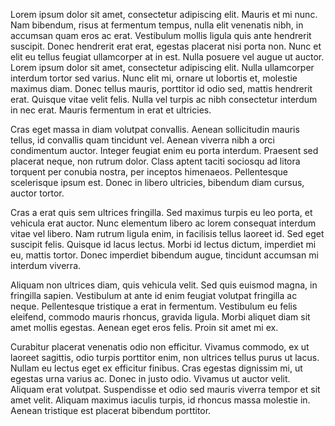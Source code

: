 Lorem ipsum dolor sit amet, consectetur adipiscing elit. Mauris et mi nunc. Nam bibendum, risus at fermentum tempus, nulla elit venenatis nibh, in accumsan quam eros ac erat. Vestibulum mollis ligula quis ante hendrerit suscipit. Donec hendrerit erat erat, egestas placerat nisi porta non. Nunc et elit eu tellus feugiat ullamcorper at in est. Nulla posuere vel augue ut auctor. Lorem ipsum dolor sit amet, consectetur adipiscing elit. Nulla ullamcorper interdum tortor sed varius. Nunc elit mi, ornare ut lobortis et, molestie maximus diam. Donec tellus mauris, porttitor id odio sed, mattis hendrerit erat. Quisque vitae velit felis. Nulla vel turpis ac nibh consectetur interdum in nec erat. Mauris fermentum in erat et ultricies.

Cras eget massa in diam volutpat convallis. Aenean sollicitudin mauris tellus, id convallis quam tincidunt vel. Aenean viverra nibh a orci condimentum auctor. Integer feugiat enim eu porta interdum. Praesent sed placerat neque, non rutrum dolor. Class aptent taciti sociosqu ad litora torquent per conubia nostra, per inceptos himenaeos. Pellentesque scelerisque ipsum est. Donec in libero ultricies, bibendum diam cursus, auctor tortor.

Cras a erat quis sem ultrices fringilla. Sed maximus turpis eu leo porta, et vehicula erat auctor. Nunc elementum libero ac lorem consequat interdum vitae vel libero. Nam rutrum ligula enim, in facilisis tellus laoreet id. Sed eget suscipit felis. Quisque id lacus lectus. Morbi id lectus dictum, imperdiet mi eu, mattis tortor. Donec imperdiet bibendum augue, tincidunt accumsan mi interdum viverra.

Aliquam non ultrices diam, quis vehicula velit. Sed quis euismod magna, in fringilla sapien. Vestibulum at ante id enim feugiat volutpat fringilla ac neque. Pellentesque tristique a erat in fermentum. Vestibulum eu felis eleifend, commodo mauris rhoncus, gravida ligula. Morbi aliquet diam sit amet mollis egestas. Aenean eget eros felis. Proin sit amet mi ex.

Curabitur placerat venenatis odio non efficitur. Vivamus commodo, ex ut laoreet sagittis, odio turpis porttitor enim, non ultrices tellus purus ut lacus. Nullam eu lectus eget ex efficitur finibus. Cras egestas dignissim mi, ut egestas urna varius ac. Donec in justo odio. Vivamus ut auctor velit. Aliquam erat volutpat. Suspendisse et odio sed mauris viverra tempor et sit amet velit. Aliquam maximus iaculis turpis, id rhoncus massa molestie in. Aenean tristique est placerat bibendum porttitor.
